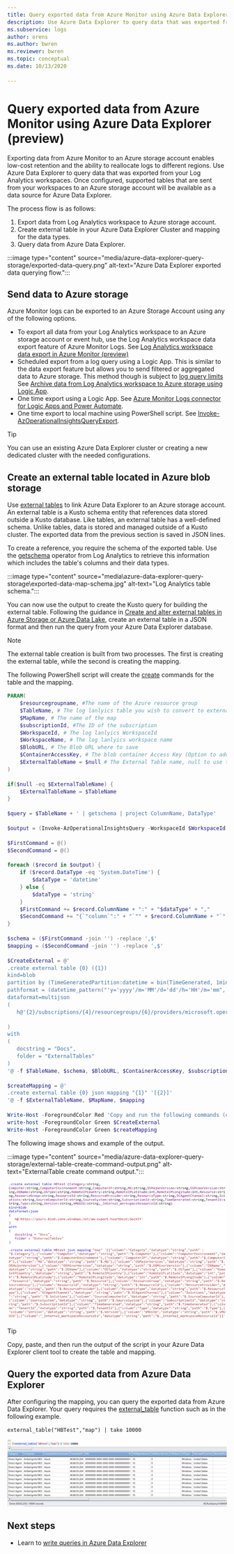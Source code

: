 ```yaml
---
title: Query exported data from Azure Monitor using Azure Data Explorer (preview)
description: Use Azure Data Explorer to query data that was exported from your Log Analytics workspace to an Azure storage account.
ms.subservice: logs
author: orens
ms.author: bwren
ms.reviewer: bwren
ms.topic: conceptual
ms.date: 10/13/2020

---
```


# Query exported data from Azure Monitor using Azure Data Explorer (preview)
Exporting data from Azure Monitor to an Azure storage account enables low-cost retention and the ability to reallocate logs to different regions. Use Azure Data Explorer to query data that was exported from your Log Analytics workspaces. Once configured, supported tables that are sent from your workspaces to an Azure storage account will be available as a data source for Azure Data Explorer.

The process flow is as follows: 

1.	Export data from Log Analytics workspace to Azure storage account.
2.	Create external table in your Azure Data Explorer Cluster and mapping for the data types.
3.	Query data from Azure Data Explorer.

:::image type="content" source="media/azure-data-explorer-query-storage/exported-data-query.png" alt-text="Azure Data Explorer exported data querying flow.":::



## Send data to Azure storage
Azure Monitor logs can be exported to an Azure Storage Account using any of the following options.

- To export all data from your Log Analytics workspace to an Azure storage account or event hub, use the Log Analytics workspace data export feature of Azure Monitor Logs. See [Log Analytics workspace data export in Azure Monitor (preview)](logs-data-export.md)
- Scheduled export from a log query using a Logic App. This is similar to the data export feature but allows you to send filtered or aggregated data to Azure storage. This method though is subject to [log query limits](../service-limits.md#log-analytics-workspaces)  See [Archive data from Log Analytics workspace to Azure storage using Logic App](logs-export-logicapp.md).
- One time export using a Logic App. See [Azure Monitor Logs connector for Logic Apps and Power Automate](logicapp-flow-connector.md).
- One time export to local machine using PowerShell script. See [Invoke-AzOperationalInsightsQueryExport](https://www.powershellgallery.com/packages/Invoke-AzOperationalInsightsQueryExport).

> [!TIP]
> You can use an existing Azure Data Explorer cluster or creating a new dedicated cluster with the needed configurations.

## Create an external table located in Azure blob storage
Use [external tables](/azure/data-explorer/kusto/query/schema-entities/externaltables) to link Azure Data Explorer to an Azure storage account. An external table is a Kusto schema entity that references data stored outside a Kusto database. Like tables, an external table has a well-defined schema. Unlike tables, data is stored and managed outside of a Kusto cluster. The exported data from the previous section is saved in JSON lines.

To create a reference, you require the schema of the exported table. Use the [getschema](/azure/data-explorer/kusto/query/getschemaoperator) operator from Log Analytics to retrieve this information which includes the table's columns and their data types.

:::image type="content" source="media\azure-data-explorer-query-storage\exported-data-map-schema.jpg" alt-text="Log Analytics table schema.":::

You can now use the output to create the Kusto query for building the external table.
Following the guidance in [Create and alter external tables in Azure Storage or Azure Data Lake](/azure/data-explorer/kusto/management/external-tables-azurestorage-azuredatalake), create an external table in a JSON format and then run the query from your Azure Data Explorer database.

>[!NOTE]
>The external table creation is built from two processes. The first is creating the external table, while the second is creating the mapping.

The following PowerShell script will create the [create](/azure/data-explorer/kusto/management/external-tables-azurestorage-azuredatalake#create-external-table-mapping) commands for the table and the mapping.

```powershell
PARAM(
    $resourcegroupname, #The name of the Azure resource group
    $TableName, # The log lanlyics table you wish to convert to external table
    $MapName, # The name of the map
    $subscriptionId, #The ID of the subscription
    $WorkspaceId, # The log lanlyics WorkspaceId
    $WorkspaceName, # The log lanlyics workspace name
    $BlobURL, # The Blob URL where to save
    $ContainerAccessKey, # The blob container Access Key (Option to add a SAS url)
    $ExternalTableName = $null # The External Table name, null to use the same name
)

if($null -eq $ExternalTableName) {
    $ExternalTableName = $TableName
}

$query = $TableName + ' | getschema | project ColumnName, DataType'

$output = (Invoke-AzOperationalInsightsQuery -WorkspaceId $WorkspaceId -Query $query).Results

$FirstCommand = @()
$SecondCommand = @()

foreach ($record in $output) {
    if ($record.DataType -eq 'System.DateTime') {
        $dataType = 'datetime'
    } else {
        $dataType = 'string'
    }
    $FirstCommand += $record.ColumnName + ":" + "$dataType" + ","
    $SecondCommand += "{`"column`":" + "`"" + $record.ColumnName + "`"," + "`"datatype`":`"$dataType`",`"path`":`"$." + $record.ColumnName + "`"},"
}

$schema = ($FirstCommand -join '') -replace ',$'
$mapping = ($SecondCommand -join '') -replace ',$'

$CreateExternal = @'
.create external table {0} ({1})
kind=blob
partition by (TimeGeneratedPartition:datetime = bin(TimeGenerated, 1min))
pathformat = (datetime_pattern("'y='yyyy'/m='MM'/d='dd'/h='HH'/m='mm", TimeGeneratedPartition))
dataformat=multijson
(
   h@'{2}/subscriptions/{4}/resourcegroups/{6}/providers/microsoft.operationalinsights/workspaces/{5};{3}'

)
with
(
   docstring = "Docs",
   folder = "ExternalTables"
)
'@ -f $TableName, $schema, $BlobURL, $ContainerAccessKey, $subscriptionId, $WorkspaceName, $resourcegroupname

$createMapping = @'
.create external table {0} json mapping "{1}" '[{2}]'
'@ -f $ExternalTableName, $MapName, $mapping

Write-Host -ForegroundColor Red 'Copy and run the following commands (one by one), on your Azure Data Explorer cluster query window to create the external table and mappings:'
write-host -ForegroundColor Green $CreateExternal
Write-Host -ForegroundColor Green $createMapping
```

The following image shows and example of the output.

:::image type="content" source="media/azure-data-explorer-query-storage/external-table-create-command-output.png" alt-text="ExternalTable create command output.":::

[![Example output](media/azure-data-explorer-query-storage/external-table-create-command-output.png)](media/azure-data-explorer-query-storage/external-table-create-command-output.png#lightbox)

>[!TIP]
>Copy, paste, and then run the output of the script in your Azure Data Explorer client tool to create the table and mapping.

## Query the exported data from Azure Data Explorer 

After configuring the mapping, you can query the exported data from Azure Data Explorer. Your query requires the [external_table](/azure/data-explorer/kusto/query/externaltablefunction) function such as in the following example.

```kusto
external_table("HBTest","map") | take 10000
```

[![Query Log Analytics exported data](media/azure-data-explorer-query-storage/external-table-query.png)](media/azure-data-explorer-query-storage/external-table-query.png#lightbox)

## Next steps

- Learn to [write queries in Azure Data Explorer](https://docs.microsoft.com/azure/data-explorer/write-queries)